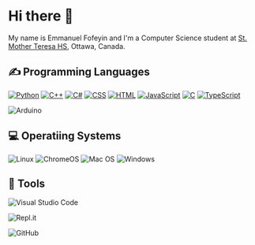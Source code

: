 <h1>Hi there 👋</h1>
<p>My name is Emmanuel Fofeyin and I'm a Computer Science student at <a href="http://mths.ca">St. Mother Teresa HS</a>, Ottawa, Canada.</p>

<h2>✍ Programming Languages</h2>
<a href="https://github.com/search?q=user%3AEmmanuel-Fofeyin+language%3Apython"><img alt="Python" src="https://img.shields.io/badge/Python-14354C.svg?logo=python&logoColor=white"></a>
<a href="https://github.com/search?q=user%3AEmmanuel-Fofeyin+language%3Acpp"><img alt="C++" src="https://custom-icon-badges.herokuapp.com/badge/C++-9C033A.svg?logo=cpp2&logoColor=white"></a>
 <a href="https://github.com/search?q=user%3AEmmanuel-Fofeyin+language%3Acsharp"><img alt="C#" src="https://custom-icon-badges.herokuapp.com/badge/C%23-68217A.svg?logo=cs2&logoColor=white"></a>
  <a href="https://github.com/search?q=user%3AEmmanuel-Fofeyin+language%3Acss"><img alt="CSS" src="https://img.shields.io/badge/CSS-1572B6.svg?logo=css3&logoColor=white"></a>
  <a href="https://github.com/search?q=user%3AEmmanuel-Fofeyin+language%3Ahtml"><img alt="HTML" src="https://img.shields.io/badge/HTML-E34F26.svg?logo=html5&logoColor=white"></a>
  <a href="https://github.com/search?q=user%3AEmmanuel-Fofeyin+language%3Ajavascript"><img alt="JavaScript" src="https://img.shields.io/badge/JavaScript-F7DF1E.svg?logo=javascript&logoColor=black"></a>
<a href="https://github.com/search?q=user%3AEmmanuel-Fofeyin+language%3Ac"><img alt="C" src="https://custom-icon-badges.herokuapp.com/badge/C-9C033A.svg?logo=cpp2&logoColor=white"></a>
<a href="https://github.com/search?q=user%3AEmmanuel-Fofeyin+language%3Atypescript"><img alt="TypeScript" src="https://img.shields.io/badge/TypeScript-ffffff.svg?logo=typescript&logoColor=blue"></a>

![Arduino](https://img.shields.io/badge/-Arduino-00979D?style=for-the-badge&logo=Arduino&logoColor=white)

  
  <h2>💻 Operatiing Systems</h2>
<p>
  <img src="https://img.shields.io/badge/Linux-FCC624?logo=linux&logoColor=white" alt="Linux">
  <img src="https://img.shields.io/badge/chrome%20os-3d89fc?logo=google%20chrome&logoColor=white" alt="ChromeOS">
  <img src="https://img.shields.io/badge/mac%20os-000000?logo=macos&logoColor=white" alt="Mac OS">
  <img src="https://img.shields.io/badge/Windows-0078D6?logo=windows&logoColor=white" alt="Windows">

 ## 🔧 Tools
 
   ![Visual Studio Code](https://img.shields.io/badge/Visual%20Studio%20Code-0078d7.svg?style=for-the-badge&logo=visual-studio-code&logoColor=white)
 
  ![Repl.it](https://img.shields.io/badge/Repl.it-%230D101E.svg?style=for-the-badge&logo=replit&logoColor=white)
 
  ![GitHub](https://img.shields.io/badge/github-%23121011.svg?style=for-the-badge&logo=github&logoColor=white)
 
